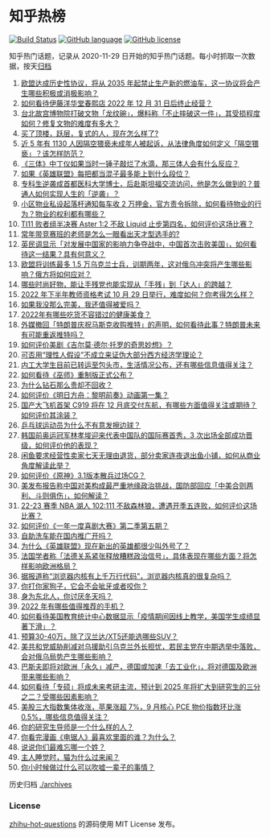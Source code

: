 # 知乎热榜
[![Build Status](https://github.com/ToWeLong/zhihu-hot-questions/workflows/CI/badge.svg)](https://github.com/ToWeLong/zhihu-hot-questions/actions)
[![GitHub language](https://img.shields.io/badge/language-golang-orange.svg)](https://golang.org/)
[![GitHub license](https://img.shields.io/github/license/ToWeLong/zhihu-hot-questions)](https://github.com/ToWeLong/zhihu-hot-questions/blob/main/LICENSE)

知乎热门话题，记录从 2020-11-29 日开始的知乎热门话题。每小时抓取一次数据，按天[归档](./archives)

<!-- BEGIN -->

1. [欧盟达成历史性协议，将从 2035 年起禁止生产新的燃油车，这一协议将会产生哪些积极或消极影响？](https://www.zhihu.com/question/562942003)
1. [如何看待伊藤洋华堂春熙店 2022 年 12 月 31 日后终止经营？](https://www.zhihu.com/question/563014120)
1. [台北故宫博物院打破文物「龙纹碗」，爆料称「不止摔破这一件」，其受损程度如何？修复文物的难度有多大？](https://www.zhihu.com/question/563091642)
1. [买了顶楼，跃层，复式的人，现在怎么样了?](https://www.zhihu.com/question/356667767)
1. [近 5 年有 1130 人因隔空猥亵未成年人被起诉，从法律角度如何定义「隔空猥亵」？该怎样防范？](https://www.zhihu.com/question/563172023)
1. [《三体》中丁仪如果当时一锤子敲烂了水滴，那三体人会有什么反应？](https://www.zhihu.com/question/556064257)
1. [如果《英雄联盟》每把都当混子最多能上到什么段位？](https://www.zhihu.com/question/405571841)
1. [专科生逆袭成首都医科大学博士，后赴斯坦福交流访问，他是怎么做到的？普通人如何实现人生的「逆袭」？](https://www.zhihu.com/question/562755073)
1. [小区物业私设起落杆通知每车收 2 万押金，官方责令拆除，如何看待物业的行为？物业的权利都有哪些？](https://www.zhihu.com/question/563180424)
1. [TI11 败者组半决赛 Aster 1:2 不敌 Liquid 止步第四名，如何评价这场比赛？](https://www.zhihu.com/question/563304427)
1. [常年带竞赛班的老师是怎么一眼看出天才型选手的?](https://www.zhihu.com/question/530881033)
1. [英民调显示「对发展中国家的影响力争夺战中，中国首次击败美国」，如何看待这一结果？具有何意义？](https://www.zhihu.com/question/562783044)
1. [欧盟将训练最多 1.5 万乌克兰士兵，训期两年，这对俄乌冲突将产生哪些影响？俄方将如何应对？](https://www.zhihu.com/question/563232753)
1. [哪些时尚好物，能让手残党也能实现从「手残」到「达人」的跨越？](https://www.zhihu.com/question/563167584)
1. [2022 年下半年教师资格考试 10 月 29 日举行，难度如何？你考得怎么样？](https://www.zhihu.com/question/563242330)
1. [如果我没那么完美，我还值得被爱吗？](https://www.zhihu.com/question/558204667)
1. [2022年有哪些吃货不容错过的健康美食？](https://www.zhihu.com/question/562811149)
1. [外媒撤回「特朗普庆祝马斯克收购推特」的声明，如何看待此事？特朗普未来有可能重返推特吗？](https://www.zhihu.com/question/563014038)
1. [如何评价美剧《吉尔莫·德尔·托罗的奇思妙想》？](https://www.zhihu.com/question/561880015)
1. [可否用“理性人假设”不成立来证伪大部分西方经济学理论？](https://www.zhihu.com/question/561668185)
1. [内工大学生目前已转运至包头市，生活情况公布，还有哪些信息值得关注？](https://www.zhihu.com/question/563172571)
1. [如何看待《巫师》重制版正式公布？](https://www.zhihu.com/question/562636967)
1. [为什么钻石那么贵却不回收？](https://www.zhihu.com/question/558363878)
1. [如何评价《明日方舟：黎明前奏》动画第一集？](https://www.zhihu.com/question/563139223)
1. [国产大飞机首架 C919 将在 12 月底交付东航，有哪些方面值得关注或期待？如何评价其涂装？](https://www.zhihu.com/question/562710998)
1. [乒乓球运动员为什么不有意发擦边球？](https://www.zhihu.com/question/298566566)
1. [韩国前奥运冠军林孝埈迎来代表中国队的国际赛首秀，3 次出场全部成功晋级，如何评价他的表现？](https://www.zhihu.com/question/563175492)
1. [闲鱼要求经营性卖家七天无理由退货，部分卖家连夜退出鱼小铺，如何从商业角度解读此举？](https://www.zhihu.com/question/559363666)
1. [如何评价《原神》3.1版本散兵过场CG？](https://www.zhihu.com/question/556014117)
1. [美发布报告称中国对美构成最严重地缘政治挑战，国防部回应「中美合则两利、斗则俱伤」，如何解读？](https://www.zhihu.com/question/562943360)
1. [22-23 赛季 NBA 湖人 102:111 不敌森林狼，遭遇开季五连败，如何评价这场比赛？](https://www.zhihu.com/question/563173213)
1. [如何评价《一年一度喜剧大赛》第二季第五期？](https://www.zhihu.com/question/563128241)
1. [自助洗车能在国内推广开吗？](https://www.zhihu.com/question/30365957)
1. [为什么《英雄联盟》现在新出的英雄都很少叫外号了？](https://www.zhihu.com/question/533496433)
1. [法国学者称「法德关系紧张释放糟糕政治信号」，具体表现在哪些方面？将怎样影响欧洲格局？](https://www.zhihu.com/question/562715385)
1. [据报道称“浏览器内核有上千万行代码”，浏览器内核真的很复杂吗？](https://www.zhihu.com/question/290767285)
1. [你打你家狗子，它会不会呲牙或者咬你？](https://www.zhihu.com/question/378828301)
1. [身为东北人，你讨厌冬天吗？](https://www.zhihu.com/question/562914500)
1. [2022 年有哪些值得推荐的手机？](https://www.zhihu.com/question/514306954)
1. [如何看待美国教育统计中心数据显示「疫情期间因线上教学，美国学生成绩显著下滑」？](https://www.zhihu.com/question/562740689)
1. [预算30-40万，除了汉兰达/XT5还能选哪些SUV？](https://www.zhihu.com/question/560938138)
1. [美共和党威胁削减对乌援助引乌克兰外长担忧，若民主党在中期选举中落败，会对俄乌局势产生哪些影响？](https://www.zhihu.com/question/562834801)
1. [巴斯夫即将对欧洲「永久」减产，德国或加速「去工业化」，将对德国及欧洲带来哪些影响？](https://www.zhihu.com/question/563195550)
1. [如何看待「专硕」将成未来考研主流，预计到 2025 年将扩大到研究生的三分之二？受哪些因素影响？](https://www.zhihu.com/question/563297854)
1. [美股三大指数集体收涨，苹果涨超 7%，9 月核心 PCE 物价指数环比涨 0.5%，哪些信息值得关注？](https://www.zhihu.com/question/563194669)
1. [你的研究生导师是一个什么样的人？](https://www.zhihu.com/question/489890918)
1. [你看完漫画《电锯人》最喜欢里面的谁？为什么？](https://www.zhihu.com/question/448425662)
1. [说说你们最难忘哪一个姓？](https://www.zhihu.com/question/379089339)
1. [主人睡觉时，猫为什么过来闻？](https://www.zhihu.com/question/474358188)
1. [你小时候做过什么可以吹嘘一辈子的事情？](https://www.zhihu.com/question/353417993)

<!-- END -->

历史归档 [./archives](./archives)


### License
[zhihu-hot-questions](https://github.com/towelong/zhihu-hot-questions) 的源码使用 MIT License 发布。